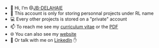 - 👋 Hi, I’m @[JB-DELAHAIE](https://github.com/DELAHAIE-JB)  
- 👀 This account is only for storing personnal projects under RL name  
- 💻 Every other projects is stored on a "private" account  
- 📫 To reach me see my [curriculum vitae](https://DELAHAIE-JB.github.io/cv) or the [PDF](https://github.com/DELAHAIE-JB/cv/raw/main/cv.pdf)  
- 🌐 You can also see my [website](https://DELAHAIE-JB.github.io/site)  
- 💬 Or talk with me on [LinkedIn](https://www.linkedin.com/in/jean-baptiste-delahaie/) ✋  
